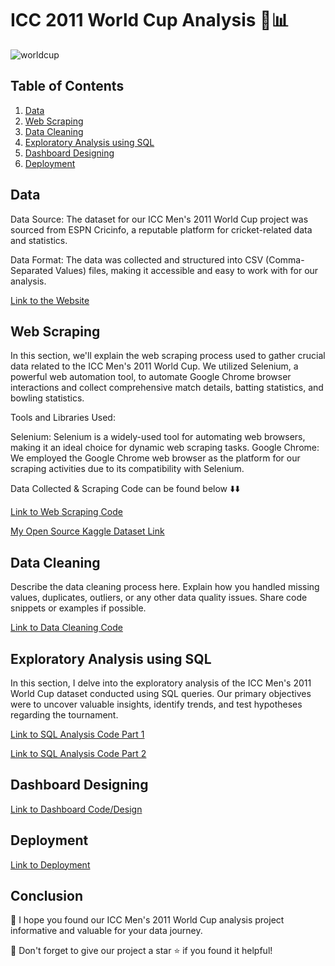 # ICC 2011 World Cup Analysis 🏏📊


![worldcup](https://github.com/codewithjaspreet/icc_wc_2011/assets/85099922/157805b7-36e8-4589-898f-f7575f744fdb)

## Table of Contents

1. [Data](#data)
2. [Web Scraping](#web-scraping)
3. [Data Cleaning](#data-cleaning)
4. [Exploratory Analysis using SQL](#exploratory-analysis-using-sql)
5. [Dashboard Designing](#dashboard-designing)
6. [Deployment](#deployment)

## Data

Data Source: The dataset for our ICC Men's 2011 World Cup project was sourced from ESPN Cricinfo, a reputable platform for cricket-related data and statistics.

Data Format: The data was collected and structured into CSV (Comma-Separated Values) files, making it accessible and easy to work with for our analysis.

[Link to the Website](https://www.espncricinfo.com/)

## Web Scraping

In this section, we'll explain the web scraping process used to gather crucial data related to the ICC Men's 2011 World Cup. We utilized Selenium, a powerful web automation tool, to automate Google Chrome browser interactions and collect comprehensive match details, batting statistics, and bowling statistics.

Tools and Libraries Used:

Selenium: Selenium is a widely-used tool for automating web browsers, making it an ideal choice for dynamic web scraping tasks.
Google Chrome: We employed the Google Chrome web browser as the platform for our scraping activities due to its compatibility with Selenium.

Data Collected & Scraping Code can be found below ⬇️⬇️

[Link to Web Scraping Code](https://github.com/codewithjaspreet/icc_wc_2011/tree/main/scrapers)

[My Open Source Kaggle Dataset Link](https://www.kaggle.com/datasets/jaspreet5911/icc-mens-world-cup-2011) 

## Data Cleaning

Describe the data cleaning process here. Explain how you handled missing values, duplicates, outliers, or any other data quality issues. Share code snippets or examples if possible.

[Link to Data Cleaning Code](data_cleaning_code_link_here)

## Exploratory Analysis using SQL


In this section, I delve into the exploratory analysis of the ICC Men's 2011 World Cup dataset conducted using SQL queries. Our primary objectives were to uncover valuable insights, 
identify trends, and test hypotheses regarding the tournament.


[Link to SQL Analysis Code Part 1 ](https://github.com/codewithjaspreet/icc_wc_2011/blob/main/sql_analysis_batting.md)

[Link to SQL Analysis Code Part 2 ](https://github.com/codewithjaspreet/icc_wc_2011/blob/main/sql_analysis_bowling.md)


## Dashboard Designing


[Link to Dashboard Code/Design](dashboard_code_link_here)

## Deployment


[Link to Deployment](deployment_instructions_link_here)


## Conclusion

🚀 I hope you found our ICC Men's 2011 World Cup analysis project informative and valuable for your data journey.

🌟 Don't forget to give our project a star ⭐ if you found it helpful! 


